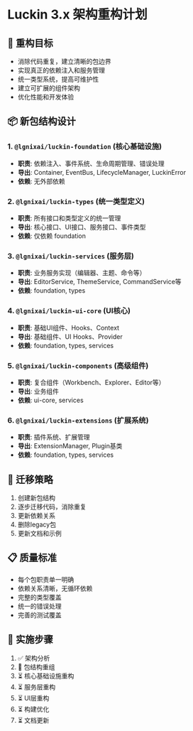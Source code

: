 # Luckin 3.x 架构重构计划

## 🎯 重构目标
- 消除代码重复，建立清晰的包边界
- 实现真正的依赖注入和服务管理
- 统一类型系统，提高可维护性
- 建立可扩展的组件架构
- 优化性能和开发体验

## 📦 新包结构设计

### 1. `@lgnixai/luckin-foundation` (核心基础设施)
- **职责**: 依赖注入、事件系统、生命周期管理、错误处理
- **导出**: Container, EventBus, LifecycleManager, LuckinError
- **依赖**: 无外部依赖

### 2. `@lgnixai/luckin-types` (统一类型定义)
- **职责**: 所有接口和类型定义的统一管理
- **导出**: 核心接口、UI接口、服务接口、事件类型
- **依赖**: 仅依赖 foundation

### 3. `@lgnixai/luckin-services` (服务层)
- **职责**: 业务服务实现（编辑器、主题、命令等）
- **导出**: EditorService, ThemeService, CommandService等
- **依赖**: foundation, types

### 4. `@lgnixai/luckin-ui-core` (UI核心)
- **职责**: 基础UI组件、Hooks、Context
- **导出**: 基础组件、UI Hooks、Provider
- **依赖**: foundation, types, services

### 5. `@lgnixai/luckin-components` (高级组件)
- **职责**: 复合组件（Workbench、Explorer、Editor等）
- **导出**: 业务组件
- **依赖**: ui-core, services

### 6. `@lgnixai/luckin-extensions` (扩展系统)
- **职责**: 插件系统、扩展管理
- **导出**: ExtensionManager, Plugin基类
- **依赖**: foundation, types, services

## 🔄 迁移策略
1. 创建新包结构
2. 逐步迁移代码，消除重复
3. 更新依赖关系
4. 删除legacy包
5. 更新文档和示例

## 📋 质量标准
- 每个包职责单一明确
- 依赖关系清晰，无循环依赖
- 完整的类型覆盖
- 统一的错误处理
- 完善的测试覆盖

## 🚀 实施步骤
1. ✅ 架构分析
2. 🔄 包结构重组
3. ⏳ 核心基础设施重构
4. ⏳ 服务层重构
5. ⏳ UI层重构
6. ⏳ 构建优化
7. ⏳ 文档更新